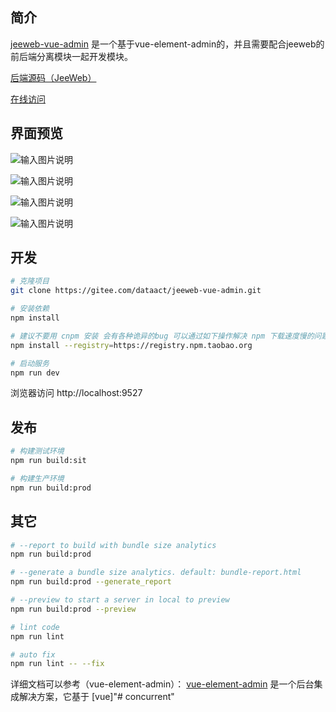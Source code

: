 ## 简介
[ jeeweb-vue-admin](https://gitee.com/dataact/jeeweb-vue-admin) 是一个基于vue-element-admin的，并且需要配合jeeweb的前后端分离模块一起开发模块。

[后端源码（JeeWeb）](https://gitee.com/dataact/jeeweb/)

[在线访问](http://vuedemo.jeeweb.cn)

## 界面预览
![输入图片说明](https://images.gitee.com/uploads/images/2018/1120/165223_c531df44_1394985.png "QQ截图20181120164919.png")

![输入图片说明](https://images.gitee.com/uploads/images/2018/1120/165233_c96b6c74_1394985.png "QQ截图20181120164934.png")

![输入图片说明](https://images.gitee.com/uploads/images/2018/1120/165242_9d09ed0e_1394985.png "QQ截图20181120164953.png")

![输入图片说明](https://images.gitee.com/uploads/images/2018/1120/165255_29ce44cf_1394985.png "QQ截图20181120165031.png")

## 开发

```bash
# 克隆项目
git clone https://gitee.com/dataact/jeeweb-vue-admin.git

# 安装依赖
npm install

# 建议不要用 cnpm 安装 会有各种诡异的bug 可以通过如下操作解决 npm 下载速度慢的问题
npm install --registry=https://registry.npm.taobao.org

# 启动服务
npm run dev
```

浏览器访问 http://localhost:9527

## 发布

```bash
# 构建测试环境
npm run build:sit

# 构建生产环境
npm run build:prod
```

## 其它

```bash
# --report to build with bundle size analytics
npm run build:prod

# --generate a bundle size analytics. default: bundle-report.html
npm run build:prod --generate_report

# --preview to start a server in local to preview
npm run build:prod --preview

# lint code
npm run lint

# auto fix
npm run lint -- --fix
```

详细文档可以参考（vue-element-admin）：
[vue-element-admin](http://panjiachen.github.io/vue-element-admin) 是一个后台集成解决方案，它基于 [vue]"# concurrent" 
